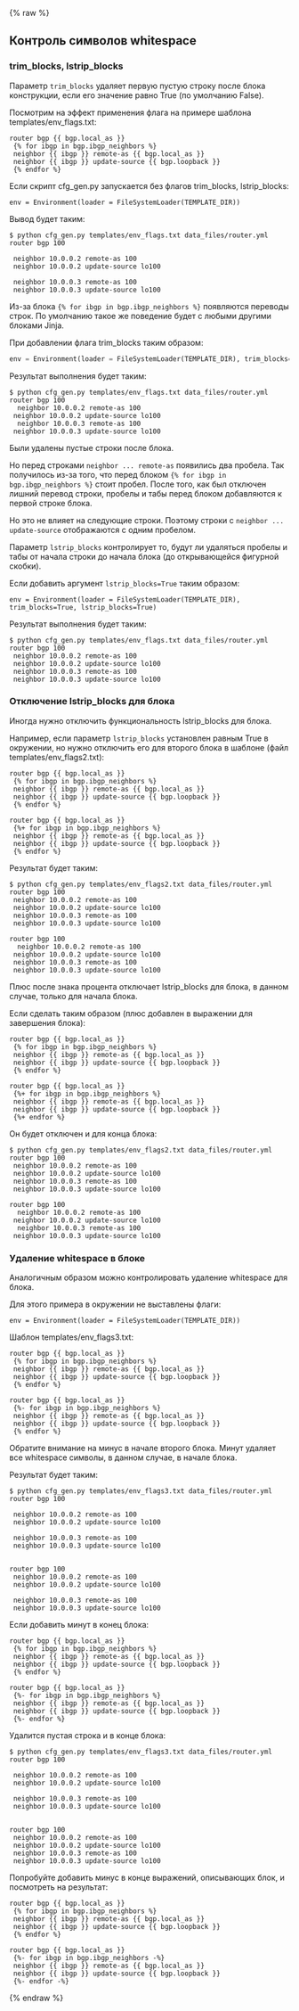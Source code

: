{% raw %}

## Контроль символов whitespace

### trim_blocks, lstrip_blocks

Параметр ```trim_blocks``` удаляет первую пустую строку после блока конструкции, если его значение равно True (по умолчанию False).

Посмотрим на эффект применения флага на примере шаблона templates/env_flags.txt:
```
router bgp {{ bgp.local_as }}
 {% for ibgp in bgp.ibgp_neighbors %}
 neighbor {{ ibgp }} remote-as {{ bgp.local_as }}
 neighbor {{ ibgp }} update-source {{ bgp.loopback }}
 {% endfor %}
```

Если скрипт cfg_gen.py запускается без флагов trim_blocks, lstrip_blocks:
```
env = Environment(loader = FileSystemLoader(TEMPLATE_DIR))
```

Вывод будет таким:
```
$ python cfg_gen.py templates/env_flags.txt data_files/router.yml
router bgp 100

 neighbor 10.0.0.2 remote-as 100
 neighbor 10.0.0.2 update-source lo100

 neighbor 10.0.0.3 remote-as 100
 neighbor 10.0.0.3 update-source lo100

```

Из-за блока ```{% for ibgp in bgp.ibgp_neighbors %}``` появляются переводы строк.
По умолчанию такое же поведение будет с любыми другими блоками Jinja.

При добавлении флага trim_blocks таким образом:
```python
env = Environment(loader = FileSystemLoader(TEMPLATE_DIR), trim_blocks=True)
```

Результат выполнения будет таким:
```
$ python cfg_gen.py templates/env_flags.txt data_files/router.yml
router bgp 100
  neighbor 10.0.0.2 remote-as 100
 neighbor 10.0.0.2 update-source lo100
  neighbor 10.0.0.3 remote-as 100
 neighbor 10.0.0.3 update-source lo100

```

Были удалены пустые строки после блока.

Но перед строками ```neighbor ... remote-as``` появились два пробела.
Так получилось из-за того, что перед блоком ```{% for ibgp in bgp.ibgp_neighbors %}``` стоит пробел.
После того, как был отключен лишний перевод строки, пробелы и табы перед блоком добавляются к первой строке блока.

Но это не влияет на следующие строки.
Поэтому строки с ```neighbor ... update-source``` отображаются с одним пробелом.

Параметр ```lstrip_blocks``` контролирует то, будут ли удаляться пробелы и табы от начала строки до начала блока (до открывающейся фигурной скобки).

Если добавить аргумент ```lstrip_blocks=True``` таким образом:
```
env = Environment(loader = FileSystemLoader(TEMPLATE_DIR), trim_blocks=True, lstrip_blocks=True)
```

Результат выполнения будет таким:
```
$ python cfg_gen.py templates/env_flags.txt data_files/router.yml
router bgp 100
 neighbor 10.0.0.2 remote-as 100
 neighbor 10.0.0.2 update-source lo100
 neighbor 10.0.0.3 remote-as 100
 neighbor 10.0.0.3 update-source lo100
```

### Отключение lstrip_blocks для блока

Иногда нужно отключить функциональность lstrip_blocks для блока.

Например, если параметр ```lstrip_blocks``` установлен равным True в окружении, но нужно отключить его для второго блока в шаблоне (файл templates/env_flags2.txt):
```
router bgp {{ bgp.local_as }}
 {% for ibgp in bgp.ibgp_neighbors %}
 neighbor {{ ibgp }} remote-as {{ bgp.local_as }}
 neighbor {{ ibgp }} update-source {{ bgp.loopback }}
 {% endfor %}

router bgp {{ bgp.local_as }}
 {%+ for ibgp in bgp.ibgp_neighbors %}
 neighbor {{ ibgp }} remote-as {{ bgp.local_as }}
 neighbor {{ ibgp }} update-source {{ bgp.loopback }}
 {% endfor %}
```

Результат будет таким:
```
$ python cfg_gen.py templates/env_flags2.txt data_files/router.yml
router bgp 100
 neighbor 10.0.0.2 remote-as 100
 neighbor 10.0.0.2 update-source lo100
 neighbor 10.0.0.3 remote-as 100
 neighbor 10.0.0.3 update-source lo100

router bgp 100
  neighbor 10.0.0.2 remote-as 100
 neighbor 10.0.0.2 update-source lo100
 neighbor 10.0.0.3 remote-as 100
 neighbor 10.0.0.3 update-source lo100
```

Плюс после знака процента отключает lstrip_blocks для блока, в данном случае, только для начала блока.

Если сделать таким образом (плюс добавлен в выражении для завершения блока):
```
router bgp {{ bgp.local_as }}
 {% for ibgp in bgp.ibgp_neighbors %}
 neighbor {{ ibgp }} remote-as {{ bgp.local_as }}
 neighbor {{ ibgp }} update-source {{ bgp.loopback }}
 {% endfor %}

router bgp {{ bgp.local_as }}
 {%+ for ibgp in bgp.ibgp_neighbors %}
 neighbor {{ ibgp }} remote-as {{ bgp.local_as }}
 neighbor {{ ibgp }} update-source {{ bgp.loopback }}
 {%+ endfor %}
```

Он будет отключен и для конца блока:
```
$ python cfg_gen.py templates/env_flags2.txt data_files/router.yml
router bgp 100
 neighbor 10.0.0.2 remote-as 100
 neighbor 10.0.0.2 update-source lo100
 neighbor 10.0.0.3 remote-as 100
 neighbor 10.0.0.3 update-source lo100

router bgp 100
  neighbor 10.0.0.2 remote-as 100
 neighbor 10.0.0.2 update-source lo100
  neighbor 10.0.0.3 remote-as 100
 neighbor 10.0.0.3 update-source lo100
```

### Удаление whitespace в блоке

Аналогичным образом можно контролировать удаление whitespace для блока.

Для этого примера в окружении не выставлены флаги:
```
env = Environment(loader = FileSystemLoader(TEMPLATE_DIR))
```

Шаблон templates/env_flags3.txt:
```
router bgp {{ bgp.local_as }}
 {% for ibgp in bgp.ibgp_neighbors %}
 neighbor {{ ibgp }} remote-as {{ bgp.local_as }}
 neighbor {{ ibgp }} update-source {{ bgp.loopback }}
 {% endfor %}

router bgp {{ bgp.local_as }}
 {%- for ibgp in bgp.ibgp_neighbors %}
 neighbor {{ ibgp }} remote-as {{ bgp.local_as }}
 neighbor {{ ibgp }} update-source {{ bgp.loopback }}
 {% endfor %}
```

Обратите внимание на минус в начале второго блока.
Минут удаляет все whitespace символы, в данном случае, в начале блока.

Результат будет таким:
```
$ python cfg_gen.py templates/env_flags3.txt data_files/router.yml
router bgp 100

 neighbor 10.0.0.2 remote-as 100
 neighbor 10.0.0.2 update-source lo100

 neighbor 10.0.0.3 remote-as 100
 neighbor 10.0.0.3 update-source lo100


router bgp 100
 neighbor 10.0.0.2 remote-as 100
 neighbor 10.0.0.2 update-source lo100

 neighbor 10.0.0.3 remote-as 100
 neighbor 10.0.0.3 update-source lo100

```

Если добавить минут в конец блока:
```
router bgp {{ bgp.local_as }}
 {% for ibgp in bgp.ibgp_neighbors %}
 neighbor {{ ibgp }} remote-as {{ bgp.local_as }}
 neighbor {{ ibgp }} update-source {{ bgp.loopback }}
 {% endfor %}

router bgp {{ bgp.local_as }}
 {%- for ibgp in bgp.ibgp_neighbors %}
 neighbor {{ ibgp }} remote-as {{ bgp.local_as }}
 neighbor {{ ibgp }} update-source {{ bgp.loopback }}
 {%- endfor %}
```

Удалится пустая строка и в конце блока:
```
$ python cfg_gen.py templates/env_flags3.txt data_files/router.yml
router bgp 100

 neighbor 10.0.0.2 remote-as 100
 neighbor 10.0.0.2 update-source lo100

 neighbor 10.0.0.3 remote-as 100
 neighbor 10.0.0.3 update-source lo100


router bgp 100
 neighbor 10.0.0.2 remote-as 100
 neighbor 10.0.0.2 update-source lo100
 neighbor 10.0.0.3 remote-as 100
 neighbor 10.0.0.3 update-source lo100
```

Попробуйте добавить минус в конце выражений, описывающих блок, и посмотреть на результат:
```
router bgp {{ bgp.local_as }}
 {% for ibgp in bgp.ibgp_neighbors %}
 neighbor {{ ibgp }} remote-as {{ bgp.local_as }}
 neighbor {{ ibgp }} update-source {{ bgp.loopback }}
 {% endfor %}

router bgp {{ bgp.local_as }}
 {%- for ibgp in bgp.ibgp_neighbors -%}
 neighbor {{ ibgp }} remote-as {{ bgp.local_as }}
 neighbor {{ ibgp }} update-source {{ bgp.loopback }}
 {%- endfor -%}
```

{% endraw %}
